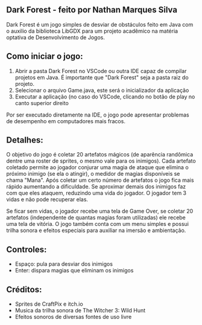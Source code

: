 ## Dark Forest - feito por Nathan Marques Silva

Dark Forest é um jogo simples de desviar de obstáculos feito em Java com o auxilio da biblioteca LibGDX para um projeto acadêmico na matéria optativa de Desenvolvimento de Jogos.

## Como iniciar o jogo:
1. Abrir a pasta Dark Forest no VSCode ou outra IDE capaz de compilar projetos em Java. É importante que "Dark Forest" seja a pasta raiz do projeto.
2. Selecionar o arquivo Game.java, este será o inicializador da aplicação
3. Executar a aplicação (no caso do VSCode, clicando no botão de play no canto superior direito

Por ser executado diretamente na IDE, o jogo pode apresentar problemas de desempenho em computadores mais fracos.

## Detalhes:
O objetivo do jogo é coletar 20 artefatos mágicos (de aparência randômica dentre uma roster de sprites, o mesmo vale para os inimigos). Cada artefato coletado permite ao jogador conjurar uma magia de ataque que elimina o próximo inimigo (se ela o atingir), o medidor de magias disponíveis se chama "Mana". Após coletar um certo número de artefatos o jogo fica mais rápido aumentando a dificuldade. Se aproximar demais dos inimigos faz com que eles ataquem, reduzindo uma vida do jogador. O jogador tem 3 vidas e não pode recuperar elas. 

Se ficar sem vidas, o jogador recebe uma tela de Game Over, se coletar 20 artefatos (independente de quantas magias foram utilizadas) ele recebe uma tela de vitória. O jogo também conta com um menu simples e possui trilha sonora e efeitos especiais para auxiliar na imersão e ambientação.

## Controles:
* Espaço: pula para desviar dos inimigos
* Enter: dispara magias que eliminam os inimigos


## Créditos:
* Sprites de CraftPix e itch.io
* Musica da trilha sonora de The Witcher 3: Wild Hunt
* Efeitos sonoros de diversas fontes de uso livre

